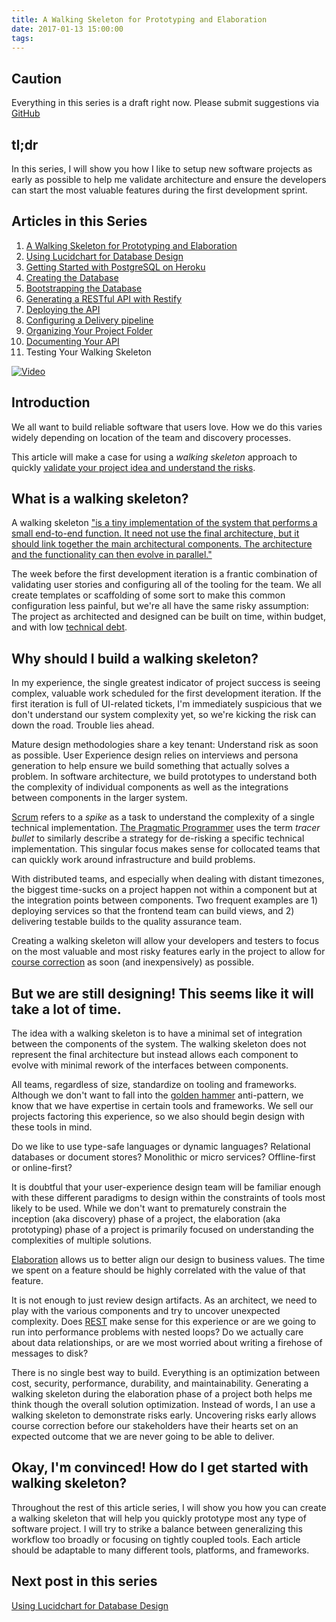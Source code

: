 ```yaml
---
title: A Walking Skeleton for Prototyping and Elaboration
date: 2017-01-13 15:00:00
tags:
---
```


## Caution

Everything in this series is a draft right now. Please submit suggestions via [GitHub](https://github.com/gotoplanb/dotcom/tree/master/source/_posts)

## tl;dr

In this series, I will show you how I like to setup new software projects as early as possible to help me validate architecture and ensure the developers can start the most valuable features during the first development sprint.

## Articles in this Series

1. [A Walking Skeleton for Prototyping and Elaboration](/2017/01/13/A-Walking-Skeleton-for-Prototyping-and-Elaboration/)
2. [Using Lucidchart for Database Design](/2017/01/13/Using-Lucidchart-for-Database-Design/)
3. [Getting Started with PostgreSQL on Heroku](/2017/01/13/Getting-Started-with-PostgreSQL-on-Heroku/)
4. [Creating the Database](/2017/01/18/Creating-the-Database/)
5. [Bootstrapping the Database](/2017/01/18/Bootstrapping-the-Database/)
6. [Generating a RESTful API with Restify](/2017/01/13/Generating-a-RESTful-API-with-Restify/)
7. [Deploying the API](/2017/01/18/Deploying-the-API/)
8. [Configuring a Delivery pipeline](/2017/01/18/Configuring-a-Delivery-Pipeline/)
9. [Organizing Your Project Folder](/2017/01/18/Organizing-the-Project-Folder/)
10. [Documenting Your API](/2017/01/30/Documenting-Your-API/)
11. Testing Your Walking Skeleton

[![Video](video.jpg)](https://drive.google.com/file/d/0ByuFVgkS5FT6elVWUnNNNk5oX28/view)

## Introduction

We all want to build reliable software that users love. How we do this varies widely depending on location of the team and discovery processes.

This article will make a case for using a *walking skeleton* approach to quickly [validate your project idea and understand the risks](http://blog.codeclimate.com/blog/2014/03/20/kickstart-your-next-project-with-a-walking-skeleton/).

## What is a walking skeleton?

A walking skeleton ["is a tiny implementation of the system that performs a small end-to-end function. It need not use the final architecture, but it should link together the main architectural components. The architecture and the functionality can then evolve in parallel."](http://alistair.cockburn.us/Walking+skeleton)

The week before the first development iteration is a frantic combination of validating user stories and configuring all of the tooling for the team. We all create templates or scaffolding of some sort to make this common configuration less painful, but we're all have the same risky assumption: The project as architected and designed can be built on time, within budget, and with low [technical debt](https://en.wikipedia.org/wiki/Technical_debt).

## Why should I build a walking skeleton?

In my experience, the single greatest indicator of project success is seeing complex, valuable work scheduled for the first development iteration. If the first iteration is full of UI-related tickets, I'm immediately suspicious that we don't understand our system complexity yet, so we're kicking the risk can down the road. Trouble lies ahead.

Mature design methodologies share a key tenant: Understand risk as soon as possible. User Experience design relies on interviews and persona generation to help ensure we build something that actually solves a problem. In software architecture, we build prototypes to understand both the complexity of individual components as well as the integrations between components in the larger system.

[Scrum](https://www.scrumalliance.org/why-scrum) refers to a *spike* as a task to understand the complexity of a single technical implementation. [The Pragmatic Programmer](https://www.amazon.com/Pragmatic-Programmer-Journeyman-Master/dp/020161622X) uses the term *tracer bullet* to similarly describe a strategy for de-risking a specific technical implementation. This singular focus makes sense for collocated teams that can quickly work around infrastructure and build problems.

With distributed teams, and especially when dealing with distant timezones, the biggest time-sucks on a project happen not within a component but at the integration points between components. Two frequent examples are 1) deploying services so that the frontend team can build views, and 2) delivering testable builds to the quality assurance team.

Creating a walking skeleton will allow your developers and testers to focus on the most valuable and most risky features early in the project to allow for [course correction](http://www.qrg.northwestern.edu/projects/vss/docs/navigation/1-what-is-course-correction.html) as soon (and inexpensively) as possible.

## But we are still designing! This seems like it will take a lot of time.

The idea with a walking skeleton is to have a minimal set of integration between the components of the system. The walking skeleton does not represent the final architecture but instead allows each component to evolve with minimal rework of the interfaces between components.

All teams, regardless of size, standardize on tooling and frameworks. Although we don't want to fall into the [golden hammer](https://en.wikipedia.org/wiki/Law_of_the_instrument) anti-pattern, we know that we have expertise in certain tools and frameworks. We sell our projects factoring this experience, so we also should begin design with these tools in mind.

Do we like to use type-safe languages or dynamic languages? Relational databases or document stores? Monolithic or micro services? Offline-first or online-first?

It is doubtful that your user-experience design team will be familiar enough with these different paradigms to design within the constraints of tools most likely to be used. While we don't want to prematurely constrain the inception (aka discovery) phase of a project, the elaboration (aka prototyping) phase of a project is primarily focused on understanding the complexities of multiple solutions.

[Elaboration](https://en.wikipedia.org/wiki/Unified_Process#Elaboration_phase) allows us to better align our design to business values. The time we spent on a feature should be highly correlated with the value of that feature.

It is not enough to just review design artifacts. As an architect, we need to play with the various components and try to uncover unexpected complexity. Does [REST](https://en.wikipedia.org/wiki/Representational_state_transfer) make sense for this experience or are we going to run into performance problems with nested loops? Do we actually care about data relationships, or are we most worried about writing a firehose of messages to disk?

There is no single best way to build. Everything is an optimization between cost, security, performance, durability, and maintainability. Generating a walking skeleton during the elaboration phase of a project both helps me think though the overall solution optimization. Instead of words, I an use a walking skeleton to demonstrate risks early. Uncovering risks early allows course correction before our stakeholders have their hearts set on an expected outcome that we are never going to be able to deliver.

## Okay, I'm convinced! How do I get started with walking skeleton?

Throughout the rest of this article series, I will show you how you can create a walking skeleton that will help you quickly prototype most any type of software project. I will try to strike a balance between generalizing this workflow too broadly or focusing on tightly coupled tools. Each article should be adaptable to many different tools, platforms, and frameworks.

## Next post in this series

[Using Lucidchart for Database Design](/2017/01/13/Using-Lucidchart-for-Database-Design/)
